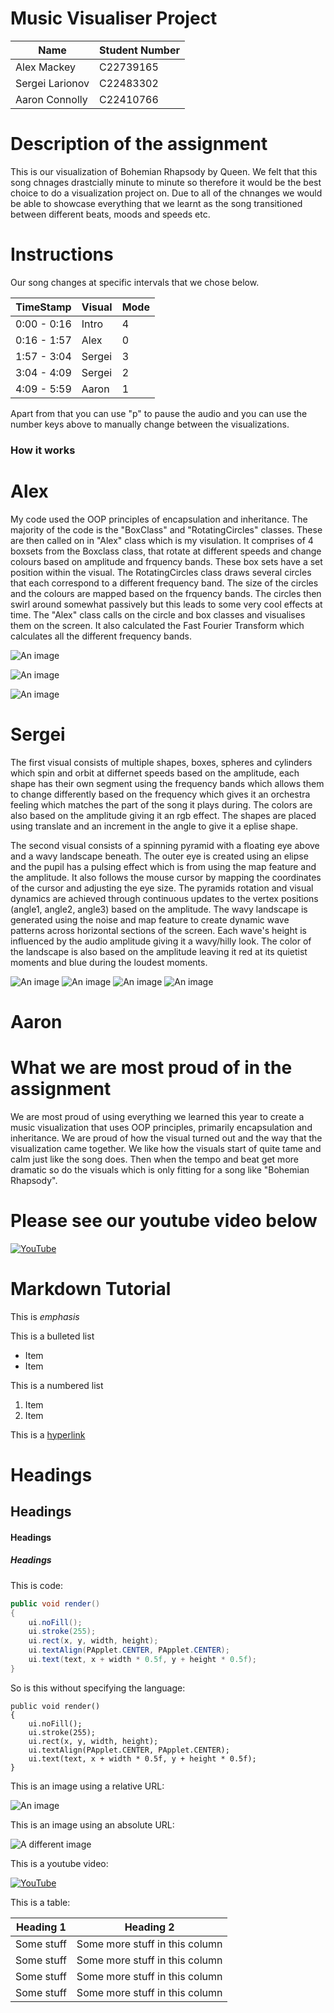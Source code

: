 # Music Visualiser Project

| Name | Student Number |
|-----------|-----------|
| Alex Mackey | C22739165 |
| Sergei Larionov | C22483302 |
| Aaron Connolly | C22410766 |



# Description of the assignment
This is our visualization of Bohemian Rhapsody by Queen. We felt that this song chnages drastcially minute to minute so
therefore it would be the best choice to do a visualization project on. Due to all of the chnanges we would be able to showcase
everything that we learnt as the song transitioned between different beats, moods and speeds etc.

# Instructions
Our song changes at specific intervals that we chose below.

| TimeStamp | Visual | Mode |
|-----------|-----------|-----------|
| 0:00 - 0:16 |Intro | 4 |
| 0:16 - 1:57 | Alex | 0 |
| 1:57 - 3:04 | Sergei | 3 |
| 3:04 - 4:09 | Sergei | 2 |
| 4:09 - 5:59 | Aaron | 1 |

Apart from that you can use "p" to pause the audio and you can use the number keys above to manually change between the visualizations.

### How it works
# Alex
My code used the OOP principles of encapsulation and inheritance. The majority of the code is the "BoxClass" and "RotatingCircles" classes. These are then called on in "Alex" class which is my visulation. It comprises of 4 boxsets from the Boxclass class, that rotate at different speeds and change colours based on amplitude and frquency bands. These box sets have a set position within the visual. The RotatingCircles class draws several circles that each correspond to a different frequency band. The size of the circles and the colours are mapped based on the frquency bands. The circles then swirl around somewhat passively but this leads to some very cool effects at time. The "Alex" class calls on the circle and box classes and visualises them on the screen. It also calculated the Fast Fourier Transform which calculates all the different frequency bands.

![An image](java/data/images/AlexImg1.png)

![An image](java/data/images/AlexImg2.png)

![An image](java/data/images/AlexImg3.png)

# Sergei
The first visual consists of multiple shapes, boxes, spheres and cylinders which spin and orbit at differnet speeds based on the amplitude, each shape has their own segment using the frequency bands which allows them to change differently based on the frequency which gives it an orchestra feeling which matches the part of the song it plays during. The colors are also based on the amplitude giving it an rgb effect. The shapes are placed using translate and an increment in the angle to give it a eplise shape.

The second visual consists of a spinning pyramid with a floating eye above and a wavy landscape beneath. The outer eye is created using an elipse and the pupil has a pulsing effect which is from using the map feature and the amplitude. It also follows the mouse cursor by mapping the coordinates of the cursor and adjusting the eye size. The pyramids rotation and visual dynamics are achieved through continuous updates to the vertex positions (angle1, angle2, angle3) based on the amplitude. The wavy landscape is generated using the noise and map feature to create dynamic wave patterns across horizontal sections of the screen. Each wave's height is influenced by the audio amplitude giving it a wavy/hilly look. The color of the landscape is also based on the amplitude leaving it red at its quietist moments and blue during the loudest moments.

![An image](java/data/images/Serg1.png)
![An image](java/data/images/Serg2.png)
![An image](java/data/images/Serg3.png)
![An image](java/data/images/Serg4.png)

# Aaron


# What we are most proud of in the assignment
We are most proud of using everything we learned this year to create a music visualization that uses OOP principles, primarily encapsulation and inheritance. We are proud of how the visual turned out and the way that the visualization came together. We like how the visuals start of quite tame and calm just like the song does. Then when the tempo and beat get more dramatic so do the visuals which is only fitting for a song like "Bohemian Rhapsody". 

# Please see our youtube video below
[![YouTube](java/data/images/Youtube.png)](https://www.youtube.com/watch?v=2o4Mb21h-a0&list=WL&index=77)


# Markdown Tutorial

This is *emphasis*

This is a bulleted list

- Item
- Item

This is a numbered list

1. Item
1. Item

This is a [hyperlink](http://bryanduggan.org)

# Headings
## Headings
#### Headings
##### Headings

This is code:

```Java
public void render()
{
	ui.noFill();
	ui.stroke(255);
	ui.rect(x, y, width, height);
	ui.textAlign(PApplet.CENTER, PApplet.CENTER);
	ui.text(text, x + width * 0.5f, y + height * 0.5f);
}
```

So is this without specifying the language:

```
public void render()
{
	ui.noFill();
	ui.stroke(255);
	ui.rect(x, y, width, height);
	ui.textAlign(PApplet.CENTER, PApplet.CENTER);
	ui.text(text, x + width * 0.5f, y + height * 0.5f);
}
```

This is an image using a relative URL:

![An image](images/p8.png)

This is an image using an absolute URL:

![A different image](https://bryanduggandotorg.files.wordpress.com/2019/02/infinite-forms-00045.png?w=595&h=&zoom=2)

This is a youtube video:

[![YouTube](http://img.youtube.com/vi/J2kHSSFA4NU/0.jpg)](https://www.youtube.com/watch?v=J2kHSSFA4NU)

This is a table:

| Heading 1 | Heading 2 |
|-----------|-----------|
|Some stuff | Some more stuff in this column |
|Some stuff | Some more stuff in this column |
|Some stuff | Some more stuff in this column |
|Some stuff | Some more stuff in this column |

